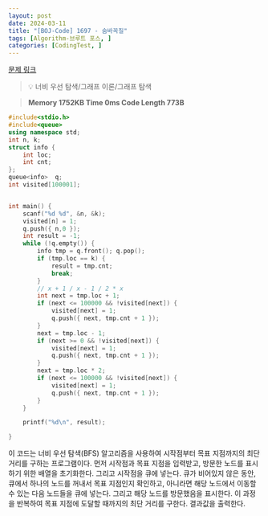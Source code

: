 ```yaml
---
layout: post
date: 2024-03-11
title: "[BOJ-Code] 1697 - 숨바꼭질"
tags: [Algorithm-브루트 포스, ]
categories: [CodingTest, ]
---
```


[문제 링크](https://www.acmicpc.net/problem/1697)


> 💡 너비 우선 탐색/그래프 이론/그래프 탐색


> **Memory   1752KB                                   Time   0ms                                Code Length   773B**


```c++
#include<stdio.h>
#include<queue>
using namespace std;
int n, k;
struct info {
	int loc;
	int cnt;
};
queue<info>  q;
int visited[100001];


int main() {
	scanf("%d %d", &n, &k);
	visited[n] = 1;
	q.push({ n,0 });
	int result = -1;
	while (!q.empty()) {
		info tmp = q.front(); q.pop();
		if (tmp.loc == k) {
			result = tmp.cnt;
			break;
		}
		// x + 1 / x - 1 / 2 * x
		int next = tmp.loc + 1;
		if (next <= 100000 && !visited[next]) {
			visited[next] = 1;
			q.push({ next, tmp.cnt + 1 });
		}
		next = tmp.loc - 1;
		if (next >= 0 && !visited[next]) {
			visited[next] = 1;
			q.push({ next, tmp.cnt + 1 });
		}
		next = tmp.loc * 2;
		if (next <= 100000 && !visited[next]) {
			visited[next] = 1;
			q.push({ next, tmp.cnt + 1 });
		}
	}

	printf("%d\n", result);

}
```


이 코드는 너비 우선 탐색(BFS) 알고리즘을 사용하여 시작점부터 목표 지점까지의 최단 거리를 구하는 프로그램이다.
먼저 시작점과 목표 지점을 입력받고, 방문한 노드를 표시하기 위한 배열을 초기화한다. 그리고 시작점을 큐에 넣는다.
큐가 비어있지 않은 동안, 큐에서 하나의 노드를 꺼내서 목표 지점인지 확인하고, 아니라면 해당 노드에서 이동할 수 있는 다음 노드들을 큐에 넣는다.
그리고 해당 노드를 방문했음을 표시한다. 이 과정을 반복하여 목표 지점에 도달할 때까지의 최단 거리를 구한다. 결과값을 출력한다.


